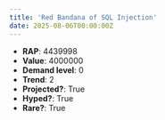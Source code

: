 ```yaml
---
title: 'Red Bandana of SQL Injection'
date: 2025-08-06T00:00:00Z
---
```

- **RAP**: 4439998
- **Value**: 4000000
- **Demand level**: 0
- **Trend**: 2
- **Projected?**: True
- **Hyped?**: True
- **Rare?**: True
